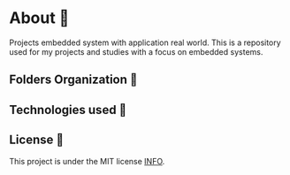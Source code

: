 # About :notebook:

Projects embedded system with application real world.
This is a repository used for my projects and studies with a focus on embedded systems.

## Folders Organization :open_file_folder:

## Technologies used :minidisc:

## License :lock_with_ink_pen:

This project is under the MIT license [INFO](https://github.com/HyuriMaciel/myprojects_RSSF_ES_IOT/pull/1/commits/2f74212b4753c26c6700fcd64857c213a9c29fff).
